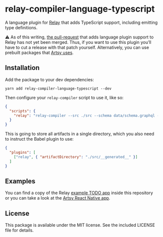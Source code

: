 # relay-compiler-language-typescript

A language plugin for [Relay](https://facebook.github.io/relay/) that adds TypeScript support, including emitting type
definitions.

⚠️ As of this writing, [the pull-request](https://github.com/facebook/relay/pull/2293) that adds language plugin support
to Relay has not yet been merged. Thus, if you want to use this plugin you’ll have to cut a release with that patch
yourself. Alternatively, you can use prebuilt packages that [Artsy uses](https://github.com/alloy/relay/releases).

## Installation

Add the package to your dev dependencies:

```
yarn add relay-compiler-language-typescript --dev
```

Then configure your `relay-compiler` script to use it, like so:

```json
{
  "scripts": {
    "relay": "relay-compiler --src ./src --schema data/schema.graphql --language typescript --artifactDirectory ./src/__generated__"
  }
}
```

This is going to store all artifacts in a single directory, which you also need to instruct the Babel plugin to use:

```json
{
  "plugins": [
    ["relay", { "artifactDirectory": "./src/__generated__" }]
  ]
}
```

## Examples

You can find a copy of the Relay
[example TODO app](https://github.com/kastermester/relay-compiler-language-typescript/tree/master/example) inside this
repository or you can take a look at the [Artsy React Native app](https://github.com/artsy/emission).

## License

This package is available under the MIT license. See the included LICENSE file for details.
